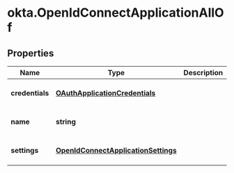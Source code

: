 # okta.OpenIdConnectApplicationAllOf

## Properties

Name | Type | Description | Notes
------------ | ------------- | ------------- | -------------
**credentials** | [**OAuthApplicationCredentials**](OAuthApplicationCredentials.md) |  | [optional] [default to undefined]
**name** | **string** |  | [optional] [default to &#39;oidc_client&#39;]
**settings** | [**OpenIdConnectApplicationSettings**](OpenIdConnectApplicationSettings.md) |  | [optional] [default to undefined]

